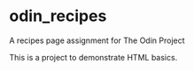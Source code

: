# odin_recipes
A recipes page assignment for The Odin Project

This is a project to demonstrate HTML basics.
